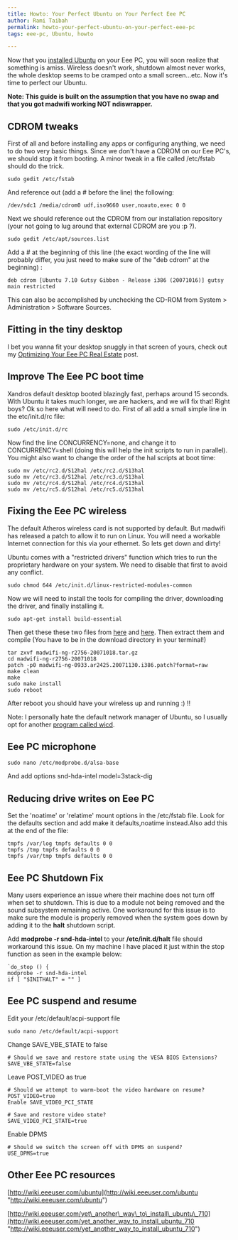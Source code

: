 ```yaml
---
title: Howto: Your Perfect Ubuntu on Your Perfect Eee PC
author: Rami Taibah 
permalink: howto-your-perfect-ubuntu-on-your-perfect-eee-pc
tags: eee-pc, Ubuntu, howto

---
```

Now that you [installed Ubuntu]({filename}/blog/2008-02-11-howto-install-ubuntu-on-your-eee-pc.markdown) on your Eee PC, you will soon realize that something is amiss. Wireless doesn't work, shutdown almost never works, the whole desktop seems to be cramped onto a small screen...etc. Now it's time to perfect our Ubuntu.

**Note: This guide is built on the assumption that you have no swap and that you got madwifi working NOT ndiswrapper.**


## CDROM tweaks

First of all and before installing any apps or configuring anything, we need to do two very basic things. Since we don't have a CDROM on our Eee PC's, we should stop it from booting. A minor tweak in a file called /etc/fstab should do the trick. 

    sudo gedit /etc/fstab 

And reference out (add a # before the line) the following: 

    /dev/sdc1 /media/cdrom0 udf,iso9660 user,noauto,exec 0 0

Next we should reference out the CDROM from our installation repository (your not going to lug around that external CDROM are you :p ?).

    sudo gedit /etc/apt/sources.list

Add a # at the beginning of this line (the exact wording of the line will probably differ, you just need to make sure of the "deb cdrom" at the beginning) :
  
    deb cdrom [Ubuntu 7.10 Gutsy Gibbon - Release i386 (20071016)] gutsy main restricted

This can also be accomplished by unchecking the CD-ROM from System > Administration > Software Sources.

## Fitting in the tiny desktop

I bet you wanna fit your desktop snuggly in that screen of yours, check out my [Optimizing Your Eee PC Real Estate]({filename}/blog/2008-03-07-howto-optimize-your-eee-pc-screen-real-estate.markdown) post.

## Improve The Eee PC boot time

Xandros default desktop booted blazingly fast, perhaps around 15 seconds. With Ubuntu it takes much longer, we are hackers, and we will fix that! Right boys? Ok so here what will need to do. First of all add a small simple line in the etc/init.d/rc file:

    sudo /etc/init.d/rc

Now find the line CONCURRENCY=none, and change it to CONCURRENCY=shell (doing this will help the init scripts to run in parallel). You might also want to change the order of the hal scripts at boot time:

    sudo mv /etc/rc2.d/S12hal /etc/rc2.d/S13hal  
    sudo mv /etc/rc3.d/S12hal /etc/rc3.d/S13hal  
    sudo mv /etc/rc4.d/S12hal /etc/rc4.d/S13hal  
    sudo mv /etc/rc5.d/S12hal /etc/rc5.d/S13hal

## Fixing the Eee PC wireless

The default Atheros wireless card is not supported by default. But madwifi has released a patch to allow it to run on Linux. You will need a workable Internet connection for this via your ethernet. So lets get down and dirty!

Ubuntu comes with a "restricted drivers" function which tries to run the proprietary hardware on your system. We need to disable that first to avoid any conflict.

    sudo chmod 644 /etc/init.d/linux-restricted-modules-common

Now we will need to install the tools for compiling the driver, downloading the driver, and finally installing it.

    sudo apt-get install build-essential  

Then get these these two files from [here](http://snapshots.madwifi.org/madwifi-ng/madwifi-ng-r2756-20071018.tar.gz "here") and [here](http://madwifi.org/attachment/ticket/1679/madwifi-ng-0933.ar2425.20071130.i386.patch?format=raw "here"). Then extract them and compile (You have to be in the download directory in your terminal!)

    tar zxvf madwifi-ng-r2756-20071018.tar.gz  
    cd madwifi-ng-r2756-20071018  
    patch -p0 madwifi-ng-0933.ar2425.20071130.i386.patch?format=raw  
    make clean  
    make  
    sudo make install  
    sudo reboot

After reboot you should have your wireless up and running :) !!

Note: I personally hate the default network manager of Ubuntu, so I usually opt for another [program called wicd]({filename}/blog/2007-12-26-wicd-the-solution-for-all-your-linux-wireless-woes.markdown).

## Eee PC microphone

    sudo nano /etc/modprobe.d/alsa-base

And add options snd-hda-intel model=3stack-dig

## Reducing drive writes on Eee PC

Set the 'noatime' or 'relatime' mount options in the /etc/fstab file. 
Look for the defaults section and add make it defaults,noatime instead.Also add this at the end of the file:

    tmpfs /var/log tmpfs defaults 0 0 
    tmpfs /tmp tmpfs defaults 0 0 
    tmpfs /var/tmp tmpfs defaults 0 0

## Eee PC Shutdown Fix

Many users experience an issue where their machine does not turn off when set to shutdown. This is due to a module not being removed and the sound subsystem remaining active. One workaround for this issue is to make sure the module is properly removed when the system goes down by adding it to the **halt** shutdown script.

Add **modprobe -r snd-hda-intel** to your **/etc/init.d/halt** file should workaround this issue. On my machine I have placed it just within the stop function as seen in the example below:

    `do_stop () {  
    modprobe -r snd-hda-intel  
    if [ "$INITHALT" = "" ]  

## Eee PC suspend and resume

Edit your /etc/default/acpi-support file

    sudo nano /etc/default/acpi-support

Change SAVE_VBE_STATE to false

    # Should we save and restore state using the VESA BIOS Extensions?  
    SAVE_VBE_STATE=false

Leave POST_VIDEO as true

    # Should we attempt to warm-boot the video hardware on resume?  
    POST_VIDEO=true
    Enable SAVE_VIDEO_PCI_STATE

    # Save and restore video state?  
    SAVE_VIDEO_PCI_STATE=true

Enable DPMS

    # Should we switch the screen off with DPMS on suspend?  
    USE_DPMS=true

## Other Eee PC resources

[http://wiki.eeeuser.com/ubuntu](http://wiki.eeeuser.com/ubuntu "http://wiki.eeeuser.com/ubuntu")

[http://wiki.eeeuser.com/yet\_another\_way\_to\_install\_ubuntu\_710](http://wiki.eeeuser.com/yet_another_way_to_install_ubuntu_710 "http://wiki.eeeuser.com/yet_another_way_to_install_ubuntu_710")

